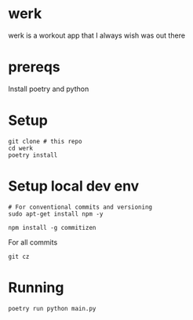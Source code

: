 # werk
werk is a workout app that I always wish was out there

# prereqs

Install poetry and python

# Setup

```
git clone # this repo
cd werk
poetry install
```

# Setup local dev env
```
# For conventional commits and versioning
sudo apt-get install npm -y

npm install -g commitizen
```

For all commits
```
git cz
```

# Running
```
poetry run python main.py
```
